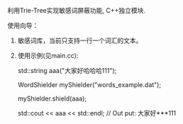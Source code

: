 利用Trie-Tree实现敏感词屏蔽功能, C++独立模块.

使用向导：

1. 敏感词库，当前只支持一行一个词汇的文本。

2. 使用示例(见main.cc):

    std::string aaa("大家好哈哈哈111");
    
    WordShielder myShielder("words_example.dat");
    
    myShielder.shield(aaa);
    
    std::cout << aaa << std::endl; // Out put: 大家好***111
